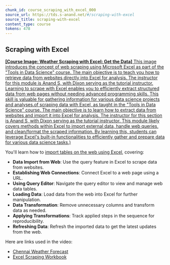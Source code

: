 ```yaml
---
chunk_id: course_scraping_with_excel_000
source_url: https://tds.s-anand.net/#/scraping-with-excel
source_title: scraping-with-excel
content_type: course
tokens: 478
---
```


## Scraping with Excel

[**[Course Image: Weather Scraping with Excel: Get the Data]** This image introduces the concept of web scraping using Microsoft Excel as part of the "Tools in Data Science" course. The main objective is to teach you how to retrieve data from websites directly into Excel for analysis. The instructor for this module is Anand S, with Dixon serving as the tutorial instructor. Learning to scrape with Excel enables you to efficiently extract structured data from web pages without needing advanced programming skills. This skill is valuable for gathering information for various data science projects and analyses.of scraping data with Excel, as taught in the "Tools in Data Science" course. The main objective is to learn how to extract data from websites and import it into Excel for analysis. The instructor for this section is Anand S, with Dixon serving as the tutorial instructor. This module likely covers methods within Excel to import external data, handle web queries, and clean/format the scraped information. By learning this, students can leverage Excel's built-in functionalities to efficiently gather and prepare data for various data science tasks.)](https://youtu.be/OCl6UdpmzRQ)

You'll learn how to [import tables on the web using Excel](https://support.microsoft.com/en-au/office/import-data-from-the-web-b13eed81-33fe-410d-9247-1747269c28e4), covering:

- **Data Import from Web**: Use the query feature in Excel to scrape data from websites.
- **Establishing Web Connections**: Connect Excel to a web page using a URL.
- **Using Query Editor**: Navigate the query editor to view and manage web data tables.
- **Loading Data**: Load data from the web into Excel for further manipulation.
- **Data Transformation**: Remove unnecessary columns and transform data as needed.
- **Applying Transformations**: Track applied steps in the sequence for reproducibility.
- **Refreshing Data**: Refresh the imported data to get the latest updates from the web.

Here are links used in the video:

- [Chennai Weather Forecast](https://www.timeanddate.com/weather/india/chennai/ext)
- [Excel Scraping Workbook](https://docs.google.com/spreadsheets/d/1a12ApZMD6CTiKRyO4RuauOO8IdYgACRL/view)
